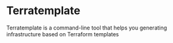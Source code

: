 # Terratemplate
Terratemplate is a command-line tool that helps you generating infrastructure based on Terraform templates
